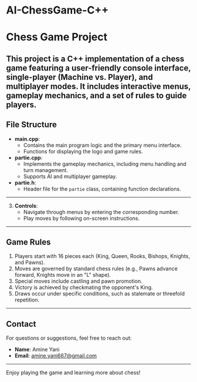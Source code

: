# AI-ChessGame-C++
# Chess Game Project

This project is a C++ implementation of a chess game featuring a user-friendly console interface, single-player (Machine vs. Player), and multiplayer modes. It includes interactive menus, gameplay mechanics, and a set of rules to guide players.
---
## File Structure
- **main.cpp**:
  - Contains the main program logic and the primary menu interface.
  - Functions for displaying the logo and game rules.
- **partie.cpp**:
  - Implements the gameplay mechanics, including menu handling and turn management.
  - Supports AI and multiplayer gameplay.
- **partie.h**:
  - Header file for the `partie` class, containing function declarations.
---
3. **Controls**:
   - Navigate through menus by entering the corresponding number.
   - Play moves by following on-screen instructions.
---
## Game Rules
1. Players start with 16 pieces each (King, Queen, Rooks, Bishops, Knights, and Pawns).
2. Moves are governed by standard chess rules (e.g., Pawns advance forward, Knights move in an "L" shape).
3. Special moves include castling and pawn promotion.
4. Victory is achieved by checkmating the opponent's King.
5. Draws occur under specific conditions, such as stalemate or threefold repetition.
---
## Contact
For questions or suggestions, feel free to reach out:

- **Name**: Amine Yani
- **Email**: [amine.yani667@gmail.com](mailto:amine.yani667@gmail.com)

---

Enjoy playing the game and learning more about chess!

